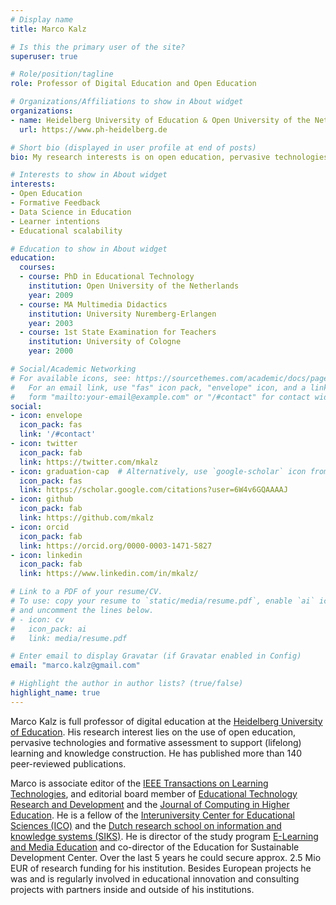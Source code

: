 ```yaml
---
# Display name
title: Marco Kalz

# Is this the primary user of the site?
superuser: true

# Role/position/tagline
role: Professor of Digital Education and Open Education

# Organizations/Affiliations to show in About widget
organizations:
- name: Heidelberg University of Education & Open University of the Netherlands
  url: https://www.ph-heidelberg.de

# Short bio (displayed in user profile at end of posts)
bio: My research interests is on open education, pervasive technologies and formative assessment to support (lifelong) learning and knowledge construction.

# Interests to show in About widget
interests:
- Open Education
- Formative Feedback
- Data Science in Education
- Learner intentions
- Educational scalability 

# Education to show in About widget
education:
  courses:
  - course: PhD in Educational Technology
    institution: Open University of the Netherlands
    year: 2009
  - course: MA Multimedia Didactics
    institution: University Nuremberg-Erlangen
    year: 2003
  - course: 1st State Examination for Teachers
    institution: University of Cologne
    year: 2000

# Social/Academic Networking
# For available icons, see: https://sourcethemes.com/academic/docs/page-builder/#icons
#   For an email link, use "fas" icon pack, "envelope" icon, and a link in the
#   form "mailto:your-email@example.com" or "/#contact" for contact widget.
social:
- icon: envelope
  icon_pack: fas
  link: '/#contact'
- icon: twitter
  icon_pack: fab
  link: https://twitter.com/mkalz
- icon: graduation-cap  # Alternatively, use `google-scholar` icon from `ai` icon pack
  icon_pack: fas
  link: https://scholar.google.com/citations?user=6W4v6GQAAAAJ
- icon: github
  icon_pack: fab
  link: https://github.com/mkalz
- icon: orcid
  icon_pack: fab
  link: https://orcid.org/0000-0003-1471-5827
- icon: linkedin
  icon_pack: fab
  link: https://www.linkedin.com/in/mkalz/

# Link to a PDF of your resume/CV.
# To use: copy your resume to `static/media/resume.pdf`, enable `ai` icons in `params.toml`, 
# and uncomment the lines below.
# - icon: cv
#   icon_pack: ai
#   link: media/resume.pdf

# Enter email to display Gravatar (if Gravatar enabled in Config)
email: "marco.kalz@gmail.com"

# Highlight the author in author lists? (true/false)
highlight_name: true
---
```


Marco Kalz is full professor of digital education at the <a href="https://www.ph-heidelberg.de">Heidelberg University of Education</a>. His research interest lies on the use of open education, pervasive technologies and formative assessment to support (lifelong) learning and knowledge construction. He has published more than 140 peer-reviewed publications. 

Marco is associate editor of the [IEEE Transactions on Learning Technologies](https://ieee-edusociety.org/publication/ieee-tlt), and editorial board member of [Educational Technology Research and Development](https://www.springer.com/journal/11423/) and the [Journal of Computing in Higher Education](https://www.springer.com/journal/12528/). He is a fellow of the <a href="https://ico-education.nl">Interuniversity Center for Educational Sciences (ICO)</a> and the <a href="http://www.siks.nl">Dutch research school on information and knowledge systems (SIKS)</a>. He is director of the study program <a href="https://elmeb.org">E-Learning and Media Education</a> and co-director of the Education for Sustainable Development Center. Over the last 5 years he could secure approx. 2.5 Mio EUR of research funding for his institution. Besides European projects he was and is regularly involved in educational innovation and consulting projects with partners inside and outside of his institutions.